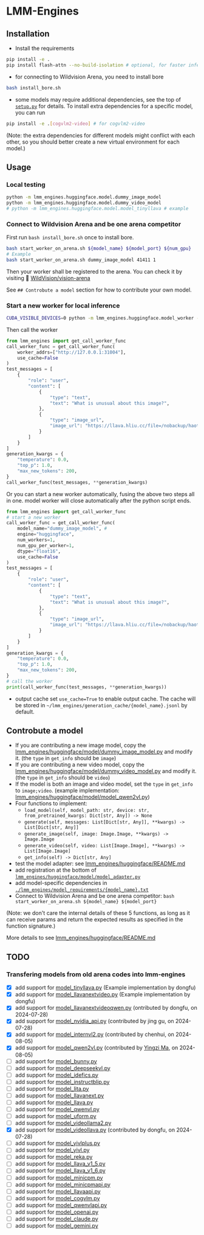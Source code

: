 # LMM-Engines

## Installation
- Install the requirements
```bash
pip install -e .
pip install flash-attn --no-build-isolation # optional, for faster inference
```
- for connecting to Wildvision Arena, you need to install bore
```bash
bash install_bore.sh
```
- some models may require additional dependencies, see the top of [`setup.py`](./setup.py) for details. To install extra dependencies for a specific model, you can run
```bash
pip install -e .[cogvlm2-video] # for cogvlm2-video
```
(Note: the extra dependencies for different models might conflict with each other, so you should better create a new virtual environment for each model.)

## Usage

### Local testing
```bash
python -m lmm_engines.huggingface.model.dummy_image_model
python -m lmm_engines.huggingface.model.dummy_video_model
# python -m lmm_engines.huggingface.model.model_tinyllava # example
```

### Connect to Wildvision Arena and be one arena competitor

First run `bash install_bore.sh` once to install bore.
```bash
bash start_worker_on_arena.sh ${model_name} ${model_port} ${num_gpu}
# Example
bash start_worker_on_arena.sh dummy_image_model 41411 1
```
Then your worker shall be registered to the arena. You can check it by visiting 🤗 [WildVision/vision-arena](https://huggingface.co/spaces/WildVision/vision-arena)

See `## Controbute a model` section for how to contribute your own model.


### Start a new worker for local inference
```bash
CUDA_VISIBLE_DEVICES=0 python -m lmm_engines.huggingface.model_worker --model-path dummy_image_model --port 31004 --worker http://127.0.0.1:31004 --host=127.0.0.1 --no-register
```
Then call the worker
```python
from lmm_engines import get_call_worker_func
call_worker_func = get_call_worker_func(
    worker_addrs=["http://127.0.0.1:31004"],
    use_cache=False
)
test_messages = [
    {
        "role": "user",
        "content": [
            {
                "type": "text",
                "text": "What is unusual about this image?",
            },
            {
                "type": "image_url",
                "image_url": "https://llava.hliu.cc/file=/nobackup/haotian/tmp/gradio/ca10383cc943e99941ecffdc4d34c51afb2da472/extreme_ironing.jpg"
            }
        ]
    }
]
generation_kwargs = {
    "temperature": 0.0,
    "top_p": 1.0,
    "max_new_tokens": 200,
}
call_worker_func(test_messages, **generation_kwargs)
```

Or you can start a new worker automatically, fusing the above two steps all in one. model worker will close automatically after the python script ends.
```python
from lmm_engines import get_call_worker_func
# start a new worker
call_worker_func = get_call_worker_func(
    model_name="dummy_image_model", # 
    engine="huggingface",
    num_workers=1,
    num_gpu_per_worker=1,
    dtype="float16",
    use_cache=False
)
test_messages = [
    {
        "role": "user",
        "content": [
            {
                "type": "text",
                "text": "What is unusual about this image?",
            },
            {
                "type": "image_url",
                "image_url": "https://llava.hliu.cc/file=/nobackup/haotian/tmp/gradio/ca10383cc943e99941ecffdc4d34c51afb2da472/extreme_ironing.jpg"
            }
        ]
    }
]
generation_kwargs = {
    "temperature": 0.0,
    "top_p": 1.0,
    "max_new_tokens": 200,
}
# call the worker
print(call_worker_func(test_messages, **generation_kwargs))
```

- output cache
set `use_cache=True` to enable output cache. The cache will be stored in `~/lmm_engines/generation_cache/{model_name}.jsonl` by default.


## Controbute a model

- If you are contributing a new image model, copy the [lmm_engines/huggingface/model/dummy_image_model.py](./lmm_engines/huggingface/model/dummy_image_model.py) and modify it. (the `type` in `get_info` should be `image`)
- If you are contributing a new video model, copy the [lmm_engines/huggingface/model/dummy_video_model.py](./lmm_engines/huggingface/model/dummy_video_model.py) and modify it. (the `type` in `get_info` should be `video`)
- If the model is both an image and video model, set the `type` in `get_info` to `image;video`. (example implementation: [lmm_engines/huggingface/model/model_qwen2vl.py](./lmm_engines/huggingface/model/model_qwen2vl.py))
- Four functions to implement:
    - `load_model(self, model_path: str, device: str, from_pretrained_kwargs: Dict[str, Any]) -> None`
    - `generate(self, messages: List[Dict[str, Any]], **kwargs) -> List[Dict[str, Any]]`
    - `generate_image(self, image: Image.Image, **kwargs) -> Image.Image`
    - `generate_video(self, video: List[Image.Image], **kwargs) -> List[Image.Image]`
    - `get_info(self) -> Dict[str, Any]`
- test the model adapter: see [lmm_engines/huggingface/README.md](./lmm_engines/huggingface/README.md)
- add registration at the bottom of [`lmm_engines/huggingface/model/model_adapter.py`](./lmm_engines/huggingface/model/model_adapter.py)
- add model-specific dependencies in [`./lmm_engines/model_requirements/{model_name}.txt`](./lmm_engines/model_requirements/)
- Connect to Wildvision Arena and be one arena competitor: `bash start_worker_on_arena.sh ${model_name} ${model_port}`

(Note: we don't care the internal details of these 5 functions, as long as it can receive params and return the expected results as specified in the function signature.)


More details to see [lmm_engines/huggingface/README.md](./lmm_engines/huggingface/README.md)

## TODO
### Transfering models from old arena codes into lmm-engines
- [x] add support for [model_tinyllava.py](./lmm_engines/huggingface/model/model_tinyllava.py) (Example implementation by dongfu)
- [x] add support for [model_llavanextvideo.py](./lmm_engines/huggingface/model/model_llavanextvideo.py) (Example implementation by dongfu)
- [x] add support for [model_llavanextvideoqwen.py](./lmm_engines/huggingface/model/model_llavanextvideoqwen.py) (ontributed by dongfu, on 2024-07-28)
- [x] add support for [model_nvidia_api.py](./lmm_engines/huggingface/model/model_nvidia_api.py) (contributed by jing gu, on 2024-07-28)
- [x] add support for [model_internvl2.py](./lmm_engines/huggingface/model/model_internvl2.py) (contributed by chenhui, on 2024-08-05)
- [x] add support for [model_qwen2vl.py](./lmm_engines/huggingface/model/model_qwen2vl.py) (contributed by [Yingzi Ma](https://github.com/gray311), on 2024-08-05)
- [ ] add support for [model_bunny.py](./lmm_engines/huggingface/model/model_bunny)
- [ ] add support for [model_deepseekvl.py](./lmm_engines/huggingface/model/model_deepseekvl)
- [ ] add support for [model_idefics.py](./lmm_engines/huggingface/model/model_idefics)
- [ ] add support for [model_instructblip.py](./lmm_engines/huggingface/model/model_instructblip)
- [ ] add support for [model_lita.py](./lmm_engines/huggingface/model/model_lita)
- [ ] add support for [model_llavanext.py](./lmm_engines/huggingface/model/model_llavanext)
- [ ] add support for [model_llava.py](./lmm_engines/huggingface/model/model_llava)
- [ ] add support for [model_qwenvl.py](./lmm_engines/huggingface/model/model_qwenvl)
- [ ] add support for [model_uform.py](./lmm_engines/huggingface/model/model_uform)
- [ ] add support for [model_videollama2.py](./lmm_engines/huggingface/model/model_videollama2)
- [x] add support for [model_videollava.py](./lmm_engines/huggingface/model/model_videollava) (contributed by dongfu, on 2024-07-28)
- [ ] add support for [model_yivlplus.py](./lmm_engines/huggingface/model/model_yivlplus)
- [ ] add support for [model_yivl.py](./lmm_engines/huggingface/model/model_yivl)
- [ ] add support for [model_reka.py](./lmm_engines/huggingface/model/model_reka)
- [ ] add support for [model_llava_v1_5.py](./lmm_engines/huggingface/model/model_llava_v1_5)
- [ ] add support for [model_llava_v1_6.py](./lmm_engines/huggingface/model/model_llava_v1_6)
- [ ] add support for [model_minicpm.py](./lmm_engines/huggingface/model/model_minicpm)
- [ ] add support for [model_minicpmapi.py](./lmm_engines/huggingface/model/model_minicpmapi)
- [ ] add support for [model_llavaapi.py](./lmm_engines/huggingface/model/model_llavaapi)
- [ ] add support for [model_cogvlm.py](./lmm_engines/huggingface/model/model_cogvlm)
- [ ] add support for [model_qwenvlapi.py](./lmm_engines/huggingface/model/model_qwenvlapi)
- [ ] add support for [model_openai.py](./lmm_engines/huggingface/model/model_openai)
- [ ] add support for [model_claude.py](./lmm_engines/huggingface/model/model_claude)
- [ ] add support for [model_gemini.py](./lmm_engines/huggingface/model/model_gemini)
